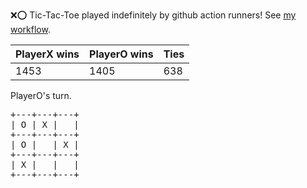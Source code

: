 :x::o: Tic-Tac-Toe played indefinitely by github action runners! See [my workflow](.github/workflows/play.yaml).

|PlayerX wins|PlayerO wins|Ties|
|-|-|-|
|1453|1405|638|

PlayerO's turn.

<pre>
+---+---+---+
| O | X |   |
+---+---+---+
| O |   | X |
+---+---+---+
| X |   |   |
+---+---+---+
</pre>